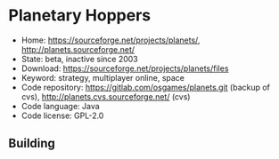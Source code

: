 # Planetary Hoppers

- Home: https://sourceforge.net/projects/planets/, http://planets.sourceforge.net/
- State: beta, inactive since 2003
- Download: https://sourceforge.net/projects/planets/files
- Keyword: strategy, multiplayer online, space
- Code repository: https://gitlab.com/osgames/planets.git (backup of cvs), http://planets.cvs.sourceforge.net/ (cvs)
- Code language: Java
- Code license: GPL-2.0

## Building
